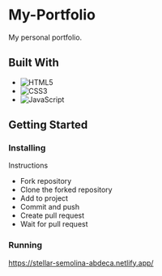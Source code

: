 # My-Portfolio
My personal portfolio.

## Built With
- ![HTML5](https://img.shields.io/badge/-HTML5-000000?style=flat&logo=html5&logoColor=ffffff&labelColor=E34F26)
- ![CSS3](https://img.shields.io/badge/-CSS3-000000?style=flat&logo=css3&logoColor=ffffff&labelColor=1572B6) 
- ![JavaScript](https://img.shields.io/badge/-JavaScript-000000?style=flat&logo=javascript)

## Getting Started

### Installing
Instructions

- Fork repository
- Clone the forked repository
- Add to project
- Commit and push
- Create pull request
- Wait for pull request


### Running
https://stellar-semolina-abdeca.netlify.app/
